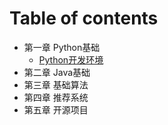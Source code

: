 # Table of contents

* 第一章 Python基础
  * [Python开发环境](Python/开发环境.md)
* 第二章 Java基础
* 第三章 基础算法
* 第四章 推荐系统
* 第五章 开源项目
